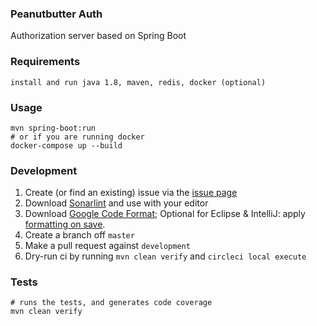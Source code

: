 ### Peanutbutter Auth
Authorization server based on Spring Boot

### Requirements
```
install and run java 1.8, maven, redis, docker (optional)
```
### Usage
```
mvn spring-boot:run
# or if you are running docker
docker-compose up --build
```

### Development
1. Create (or find an existing) issue via the [issue page](https://github.com/niculistana/peanutbutter/issues)
2. Download [Sonarlint](https://www.sonarlint.org/) and use with your editor
3. Download [Google Code Format](https://github.com/google/google-java-format); Optional for Eclipse & IntelliJ: apply [formatting on save](https://plugins.jetbrains.com/plugin/7642-save-actions).
4. Create a branch off `master`
5. Make a pull request against `development` 
6. Dry-run ci by running `mvn clean verify` and `circleci local execute`
### Tests
```
# runs the tests, and generates code coverage
mvn clean verify
```
